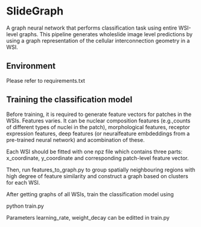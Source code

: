 # SlideGraph
A graph neural network that performs classification task using entire WSI-level graphs. This pipeline generates wholeslide image level predictions by using a graph representation of the cellular interconnection geometry in a WSI.

## Environment
Please refer to requirements.txt

## Training the classification model
Before training, it is required to generate feature vectors for patches in the WSIs. Features varies. It can be nuclear composition features (e.g.,counts of different types of nuclei in the patch), morphological features, receptor expression features, deep features (or neuralfeature embdeddings from a pre-trained neural network) and acombination of these. 

Each WSI should be fitted with one npz file which contains three parts: x_coordinate, y_coordinate and corresponding patch-level feature vector.

Then, run features_to_graph.py to group spatially neighbouring regions with high degree of feature similarity and construct a graph based on clusters for each WSI.

After getting graphs of all WSIs, train the classification model using

python train.py

Parameters learning_rate, weight_decay can be editted in train.py
